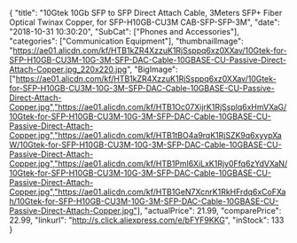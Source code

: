 {
	"title": "10Gtek 10Gb SFP to SFP Direct Attach Cable, 3Meters SFP+ Fiber Optical Twinax Copper, for SFP-H10GB-CU3M CAB-SFP-SFP-3M",
	"date": "2018-10-31 10:30:20",
	"SubCat": ["Phones and Accessories"],
	"categories": ["Communication Equipment"],
	"thumbnailImage": "https://ae01.alicdn.com/kf/HTB1kZR4XzzuK1RjSsppq6xz0XXav/10Gtek-for-SFP-H10GB-CU3M-10G-3M-SFP-DAC-Cable-10GBASE-CU-Passive-Direct-Attach-Copper.jpg_220x220.jpg",
	"BigImage": ["https://ae01.alicdn.com/kf/HTB1kZR4XzzuK1RjSsppq6xz0XXav/10Gtek-for-SFP-H10GB-CU3M-10G-3M-SFP-DAC-Cable-10GBASE-CU-Passive-Direct-Attach-Copper.jpg","https://ae01.alicdn.com/kf/HTB1Oc07XijrK1RjSsplq6xHmVXaG/10Gtek-for-SFP-H10GB-CU3M-10G-3M-SFP-DAC-Cable-10GBASE-CU-Passive-Direct-Attach-Copper.jpg","https://ae01.alicdn.com/kf/HTB1tBO4a9rqK1RjSZK9q6xyypXaW/10Gtek-for-SFP-H10GB-CU3M-10G-3M-SFP-DAC-Cable-10GBASE-CU-Passive-Direct-Attach-Copper.jpg","https://ae01.alicdn.com/kf/HTB1Pml6XiLxK1Rjy0Ffq6zYdVXaN/10Gtek-for-SFP-H10GB-CU3M-10G-3M-SFP-DAC-Cable-10GBASE-CU-Passive-Direct-Attach-Copper.jpg","https://ae01.alicdn.com/kf/HTB1GeN7XcnrK1RkHFrdq6xCoFXah/10Gtek-for-SFP-H10GB-CU3M-10G-3M-SFP-DAC-Cable-10GBASE-CU-Passive-Direct-Attach-Copper.jpg"],
	"actualPrice": 21.99,
	"comparePrice": 22.99,
	"linkurl": "http://s.click.aliexpress.com/e/bFYF9KKG",
	"inStock": 133
}
